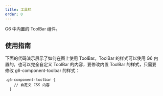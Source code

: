 ```yaml
---
title: 工具栏
order: 0
---
```


G6 中内置的 ToolBar 组件。

## 使用指南

下面的代码演示展示了如何在图上使用 ToolBar。ToolBar 的样式可以使用 G6 内置的，也可以完全自定义 ToolBar 的内容，要修改内置 ToolBar 的样式，只需要修改 g6-component-toolbar 的样式：

```
.g6-component-toolbar {
    // 自定义 CSS 内容
  }
```
